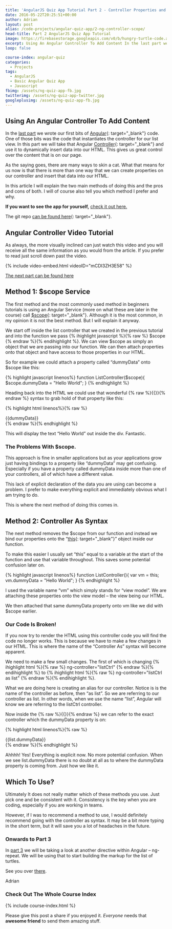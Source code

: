 ```yaml
---
title: 'AngularJS Quiz App Tutorial Part 2 - Controller Properties and $scope'
date: 2016-05-22T20:25:51+00:00
author: Adrian
layout: post
alias: /code-projects/angular-quiz-app/2-ng-controller-scope/
head-title: Part 2 AngularJS Quiz App Tutorial
image: https://firebasestorage.googleapis.com/v0/b/hungry-turtle-code.appspot.com/o/article_images%2FAngular-quiz-part-2_j1jjhy.jpg?alt=media&token=5132e829-c4a4-4b95-9bf5-29f80e43f17f
excerpt: Using An Angular Controller To Add Content In the last part we wrote our first bits of Angular code. One of those bits was the code that instantiates the controller for our list view. In this part we will take …
loop: false

course-index: angular-quiz
categories:
  - Projects
tags:
  - AngularJS
  - Basic Angular Quiz App
  - Javascript
fbimg: /assets/ng-quiz-app-fb.jpg
twitterimg: /assets/ng-quiz-app-twitter.jpg
googleplusimg: /assets/ng-quiz-app-fb.jpg
---
```

## Using An Angular Controller To Add Content

In the [last part](/1-build-angular-quiz-app-scratch) we wrote our first bits of [Angular](https://docs.angularjs.org/api){: target="_blank"}<!--_--> code. One of those bits was the code that instantiates the controller for our list view. In this part we will take that Angular [Controller](https://docs.angularjs.org/api/ng/directive/ngController){: target="_blank"}<!--_--> <!--more-->and use it to dynamically insert data into our HTML. This gives us great control over the content that is on our page.

As the saying goes, there are many ways to skin a cat. What that means for us now is that there is more than one way that we can create properties on our controller and insert that data into our HTML.

In this article I will explain the two main methods of doing this and the pros and cons of both. I will of course also tell you which method I prefer and why.

**If you want to see the app for yourself,** [check it out here.](/turtlefacts)

The git repo [can be found here](https://github.com/adiman9/HungryTurtleFactQuiz){: target="_blank"}<!--_-->.

## Angular Controller Video Tutorial

As always, the more visually inclined can just watch this video and you will receive all the same information as you would from the article. If you prefer to read just scroll down past the video.

{% include video-embed.html videoID="mCDI3ZH3E58" %}

[The next part can be found here]({{site.baseurl}}/projects/3-ng-repeat-directive/)

## Method 1: $scope Service

The first method and the most commonly used method in beginners tutorials is using an Angular Service (more on what these are later in the course) call [$scope](https://docs.angularjs.org/guide/scope){: target="_blank"}<!--_-->. Although it is the most common, in my opinion it is not the best method. But I will explain it anyway.

We start off inside the list controller that we created in the previous tutorial and into the function we pass 
{% ihighlight javascript %}{% raw %}
$scope
{% endraw %}{% endihighlight %}. We can view $scope as simply an object that we are passing into our function. We can then attach properties onto that object and have access to those properties in our HTML.

So for example we could attach a property called &#8220;dummyData&#8221; onto $scope like this:

{% highlight javascript linenos%}
function ListController($scope){
  $scope.dummyData = "Hello  World";
}
{% endhighlight %}

Heading back into the HTML we could use that wonderful {% raw %}{{}}{% endraw %} syntax to grab hold of that property like this:

{% highlight html linenos%}{% raw %}
<div ng-controller="listCtrl">
  {{dummyData}}
</div>
{% endraw %}{% endhighlight %}

This will display the text &#8220;Hello World&#8221; out inside the div. Fantastic.

### The Problems With $scope.

This approach is fine in smaller applications but as your applications grow just having bindings to a property like &#8220;dummyData&#8221; may get confusing. Especially if you have a property called dummyData inside more than one of your controllers, all of which have a different value.

This lack of explicit declaration of the data you are using can become a problem. I prefer to make everything explicit and immediately obvious what I am trying to do.

This is where the next method of doing this comes in.

## Method 2: Controller As Syntax

The next method removes the $scope from our function and instead we bind our properties onto the &#8220;[this](https://developer.mozilla.org/en/docs/Web/JavaScript/Reference/Operators/this){: target="_blank"}<!--_-->&#8221; object inside our function.

To make this easier I usually set &#8220;this&#8221; equal to a variable at the start of the function and use that variable throughout. This saves some potential confusion later on.

{% highlight javascript linenos%}
function ListController(){
  var vm = this;
  vm.dummyData = "Hello World";
}
{% endhighlight %}

I used the variable name &#8220;vm&#8221; which simply stands for &#8220;view model&#8221;. We are attaching these properties onto the view model &#8211; the view being our HTML.

We then attached that same dummyData property onto vm like we did with $scope earlier.

### Our Code Is Broken!

If you now try to render the HTML using this controller code you will find the code no longer works. This is because we have to make a few changes in our HTML. This is where the name of the &#8220;Controller As&#8221; syntax will become apparent.

We need to make a few small changes. The first of which is changing 
{% ihighlight html %}{% raw %}
ng-controller="listCtrl"
{% endraw %}{% endihighlight %}
to 
{% ihighlight html %}{% raw %}
ng-controller="listCtrl as list"
{% endraw %}{% endihighlight %}.

What we are doing here is creating an alias for our controller. Notice is is the name of the controller as before, then &#8220;as list&#8221;. So we are referring to our controller as list. In other words, when we use the name &#8220;list&#8221;, Angular will know we are referring to the listCtrl controller.

Now inside the {% raw %}{{}}{% endraw %} we can refer to the exact controller which the dummyData property is on:

{% highlight html linenos%}{% raw %}
<div ng-controller="listCtrl as list">
  {{list.dummyData}}
</div>
{% endraw %}{% endhighlight %}

Ahhhh! Yes! Everything is explicit now. No more potential confusion. When we see list.dummyData there is no doubt at all as to where the dummyData property is coming from. Just how we like it.

## Which To Use?

Ultimately It does not really matter which of these methods you use. Just pick one and be consistent with it. Consistency is the key when you are coding, especially if you are working in teams.

However, if I was to recommend a method to use, I would definitely recommend going with the controller as syntax. It may be a bit more typing in the short term, but it will save you a lot of headaches in the future.

### Onwards to Part 3

In [part 3](/projects/3-ng-repeat-directive) we will be taking a look at another directive within Angular &#8211; ng-repeat. We will be using that to start building the markup for the list of turtles.

See you over [there](/projects/3-ng-repeat-directive).

Adrian



### Check Out The Whole Course Index

{% include course-index.html %}

Please give this post a share if you enjoyed it. _Everyone_ needs that **awesome friend** to send them amazing stuff.
